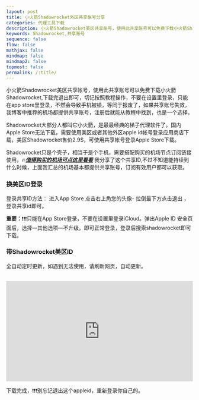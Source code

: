 ```yaml
---
layout: post
title: 小火箭Shadowrocket外区共享帐号分享
categories: 代理工具下载
description: 小火箭Shadowrocket美区共享帐号，使用此共享账号可以免费下载小火箭Shadowrocket,下载完退出即可，切记按照教程操作，不要在设置里登录，只能在app store里登录，不然会导致手机被锁，等同于报废了，如果共享账号失效，我博客中推荐的机场都提供共享账号，注册后就能从教程中找到，也是一个选择。
keywords: Shadowrocket,共享账号
sequence: false
flow: false
mathjax: false
mindmap: false
mindmap2: false
topmost: false
permalink: /:title/
---
```


小火箭Shadowrocket美区共享帐号，使用此共享账号可以免费下载小火箭Shadowrocket,下载完退出即可，切记按照教程操作，不要在设置里登录，只能在app store里登录，不然会导致手机被锁，等同于报废了，如果共享账号失效，我博客中推荐的机场都提供共享账号，注册后就能从教程中找到，也是一个选择。

Shadowrocket大部分人都叫它小火箭，是最最经典的梯子代理软件了。国内Apple Store无法下载，需要使用美区或者其他外区apple id帐号登录应用商店下载，美区Shadowrocket售价2.9$，可使用共享帐号登录Apple Store下载。

Shadowrocket只是个壳子，相当于是个手机，需要搭配购买的机场节点订阅链接使用，🔥[***值得购买的机场可点这里看看***](https://www.openwayz.com/jichang/)
我分享了这个共享ID,不过不知道能持续到什么时候，上面我汇总的机场基本都提供共享账号，订阅有效用户都可以获取。

### 换美区ID登录

登录共享ID方法： 进入App Store 点击右上角您的头像- 拉倒最下方点击退出 ，登录共享id即可。

**重要：**❗❗❗只能在App Store登录，不要在设置里登录iCloud。弹出Apple ID 安全页面后，选择—其他选项—不升级。即可正常登录，登录后搜索shadowrocket即可下载。

### 带Shadowrocket美区ID

全自动定时更新，如遇到无法使用，请刷新网页，自动更新。

<div><br/><iframe src="https://u.fast6.xyz/share/group/appleid?access_token=5b838d74ce3b7fc2605768362a9d4e05" width="100%" height="270px" frameborder="0" allowfullscreen="allowfullscreen"></iframe></div>

下载完成，❗❗❗别忘记退出这个appleid，重新登录你自己的。       

